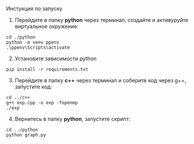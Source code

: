 Инстукция по запуску

1. Перейдите в папку **python** через терминал, создайте и активуруйте виртуальное окружение:
```shell
cd ./python
python -m venv ppenv
.\ppenv\Scripts\activate
```
2. Установите зависимости python
```shell
pip install -r requirements.txt
```
3. Перейдите в папку **c++** через терминал и соберите код через g++, запустите код:
```shell
cd ../c++
g++ exp.cpp -o exp -fopenmp
./exp
```
4. Вернитесь в папку **python**, запустите скрипт:
```shell
cd ../python
python graph.py
```